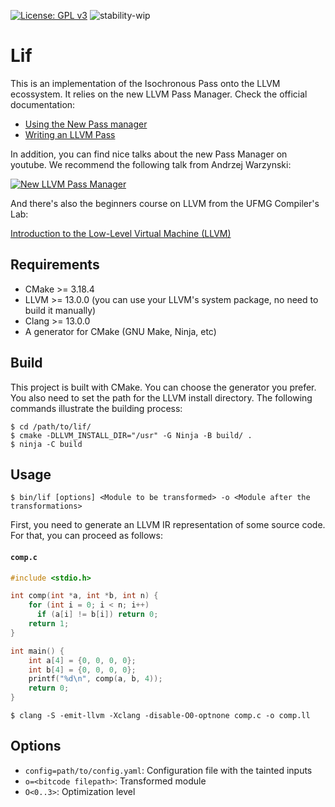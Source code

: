 [![License: GPL v3](https://img.shields.io/badge/License-GPLv3-blue.svg)](https://www.gnu.org/licenses/gpl-3.0)
![stability-wip](https://img.shields.io/badge/stability-work_in_progress-lightgrey.svg)

# Lif
This is an implementation of the Isochronous Pass onto the LLVM ecossystem. It
relies on the new LLVM Pass Manager. Check the official documentation:

- [Using the New Pass manager](https://llvm.org/docs/NewPassManager.html)
- [Writing an LLVM Pass](https://llvm.org/docs/WritingAnLLVMNewPMPass.html)

In addition, you can find nice talks about the new Pass Manager on
youtube. We recommend the following talk from Andrzej Warzynski:

[![New LLVM Pass Manager](https://img.youtube.com/vi/ar7cJl2aBuU/0.jpg)](https://www.youtube.com/watch?v=ar7cJl2aBuU "2019 LLVM Developers’ Meeting: A. Warzynski “Writing an LLVM Pass: 101”")

And there's also the beginners course on LLVM from the UFMG Compiler's Lab:

[Introduction to the Low-Level Virtual Machine (LLVM)](https://youtube.com/playlist?list=PLDSTpI7ZVmVnvqtebWnnI8YeB8bJoGOyv)

## Requirements
- CMake >= 3.18.4
- LLVM >= 13.0.0 (you can use your LLVM's system package, no need to build it manually)
- Clang >= 13.0.0
- A generator for CMake (GNU Make, Ninja, etc)

## Build
This project is built with CMake. You can choose the generator you prefer. You
also need to set the path for the LLVM install directory. The following
commands illustrate the building process:

```
$ cd /path/to/lif/
$ cmake -DLLVM_INSTALL_DIR="/usr" -G Ninja -B build/ .
$ ninja -C build
```

## Usage
`$ bin/lif [options] <Module to be transformed> -o <Module after the transformations>`

First, you need to generate an LLVM IR representation of some source code. 
For that, you can proceed as follows:

#### **`comp.c`**
``` c
#include <stdio.h>

int comp(int *a, int *b, int n) {
    for (int i = 0; i < n; i++)
      if (a[i] != b[i]) return 0;
    return 1;
}

int main() {
    int a[4] = {0, 0, 0, 0};
    int b[4] = {0, 0, 0, 0};
    printf("%d\n", comp(a, b, 4));
    return 0;
}
```

```
$ clang -S -emit-llvm -Xclang -disable-O0-optnone comp.c -o comp.ll
```

## Options
- `config=path/to/config.yaml`: Configuration file with the tainted inputs
- `o=<bitcode filepath>`: Transformed module
- `O<0..3>`: Optimization level
